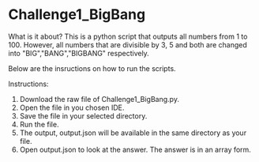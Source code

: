 # Challenge1_BigBang

What is it about?
This is a python script that outputs all numbers from 1 to 100. However, all numbers that are divisible by 3, 5 and both are changed into "BIG","BANG","BIGBANG" respectively. 

Below are the insructions on how to run the scripts.

Instructions:

1) Download the raw file of Challenge1_BigBang.py.
2) Open the file in you chosen IDE.
3) Save the file in your selected directory. 
4) Run the file.
5) The output, output.json will be available in the same directory as your file. 
6) Open output.json to look at the answer. The answer is in an array form.
